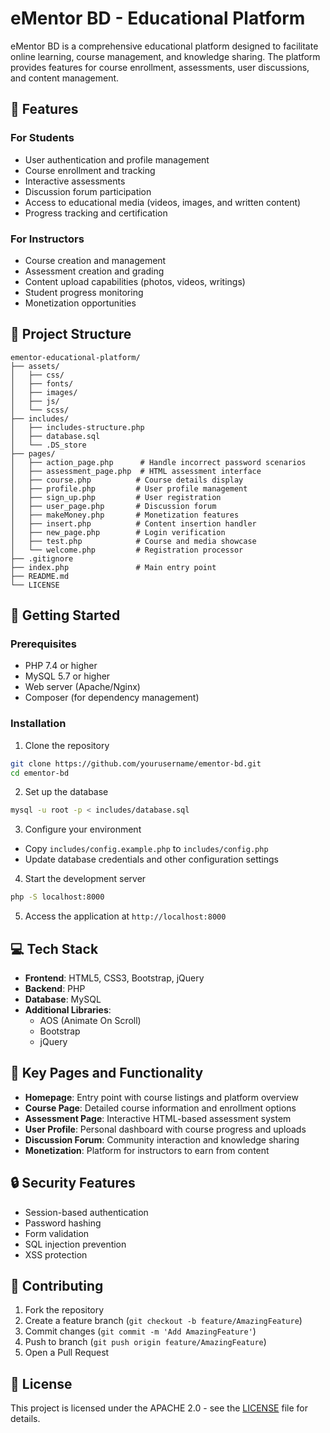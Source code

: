 # eMentor BD - Educational Platform

eMentor BD is a comprehensive educational platform designed to facilitate online learning, course management, and knowledge sharing. The platform provides features for course enrollment, assessments, user discussions, and content management.

## 🌟 Features

### For Students
- User authentication and profile management
- Course enrollment and tracking
- Interactive assessments
- Discussion forum participation
- Access to educational media (videos, images, and written content)
- Progress tracking and certification

### For Instructors
- Course creation and management
- Assessment creation and grading
- Content upload capabilities (photos, videos, writings)
- Student progress monitoring
- Monetization opportunities

## 📁 Project Structure
```
ementor-educational-platform/
├── assets/
│   ├── css/
│   ├── fonts/
│   ├── images/
│   ├── js/
│   └── scss/
├── includes/
│   ├── includes-structure.php
│   ├── database.sql
│   └── .DS_store
├── pages/
│   ├── action_page.php      # Handle incorrect password scenarios
│   ├── assessment_page.php  # HTML assessment interface
│   ├── course.php          # Course details display
│   ├── profile.php         # User profile management
│   ├── sign_up.php         # User registration
│   ├── user_page.php       # Discussion forum
│   ├── makeMoney.php       # Monetization features
│   ├── insert.php          # Content insertion handler
│   ├── new_page.php        # Login verification
│   ├── test.php            # Course and media showcase
│   └── welcome.php         # Registration processor
├── .gitignore
├── index.php               # Main entry point
├── README.md
└── LICENSE
```

## 🚀 Getting Started

### Prerequisites
- PHP 7.4 or higher
- MySQL 5.7 or higher
- Web server (Apache/Nginx)
- Composer (for dependency management)

### Installation

1. Clone the repository
```bash
git clone https://github.com/yourusername/ementor-bd.git
cd ementor-bd
```

2. Set up the database
```bash
mysql -u root -p < includes/database.sql
```

3. Configure your environment
- Copy `includes/config.example.php` to `includes/config.php`
- Update database credentials and other configuration settings

4. Start the development server
```bash
php -S localhost:8000
```

5. Access the application at `http://localhost:8000`

## 💻 Tech Stack

- **Frontend**: HTML5, CSS3, Bootstrap, jQuery
- **Backend**: PHP
- **Database**: MySQL
- **Additional Libraries**: 
  - AOS (Animate On Scroll)
  - Bootstrap
  - jQuery

## 📱 Key Pages and Functionality

- **Homepage**: Entry point with course listings and platform overview
- **Course Page**: Detailed course information and enrollment options
- **Assessment Page**: Interactive HTML-based assessment system
- **User Profile**: Personal dashboard with course progress and uploads
- **Discussion Forum**: Community interaction and knowledge sharing
- **Monetization**: Platform for instructors to earn from content

## 🔒 Security Features

- Session-based authentication
- Password hashing
- Form validation
- SQL injection prevention
- XSS protection

## 🤝 Contributing

1. Fork the repository
2. Create a feature branch (`git checkout -b feature/AmazingFeature`)
3. Commit changes (`git commit -m 'Add AmazingFeature'`)
4. Push to branch (`git push origin feature/AmazingFeature`)
5. Open a Pull Request

## 📄 License

This project is licensed under the APACHE 2.0 - see the [LICENSE](LICENSE) file for details.

